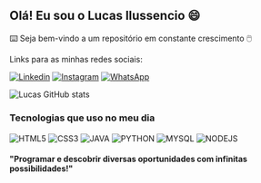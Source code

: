 ## Olá! Eu sou o Lucas Ilussencio 😄

⌨️ Seja bem-vindo a um repositório em constante crescimento 🖱️

Links para as minhas redes sociais:

[![Linkedin](https://img.shields.io/badge/LinkedIn-0077B5?style=for-the-badge&logo=linkedin&logoColor=white)](https://www.linkedin.com/in/ilussencio/) [![Instagram](https://img.shields.io/badge/Instagram-E4405F?style=for-the-badge&logo=instagram&logoColor=white)](https://www.instagram.com/ilussencio/) [![WhatsApp](https://img.shields.io/badge/WhatsApp-25D366?style=for-the-badge&logo=whatsapp&logoColor=white)](https://wa.me/5534992317788)

![Lucas GitHub stats](https://github-readme-stats.vercel.app/api?username=ilussencio&show_icons=true&theme=dracula)


### Tecnologias que uso no meu dia

<div style="display:inline_block">
    <img align="center" alt="HTML5" src="https://img.shields.io/badge/HTML5-E34F26?style=for-the-badge&logo=html5&logoColor=white">
    <img align="center" alt="CSS3" src="https://img.shields.io/badge/CSS3-1572B6?style=for-the-badge&logo=css3&logoColor=white">
    <img align="center" alt="JAVA" src="https://img.shields.io/badge/Java-ED8B00?style=for-the-badge&logo=java&logoColor=white">
    <img align="center" alt="PYTHON" src="https://img.shields.io/badge/Python-3776AB?style=for-the-badge&logo=python&logoColor=white">
    <img align="center" alt="MYSQL" src="https://img.shields.io/badge/MySQL-00000F?style=for-the-badge&logo=mysql&logoColor=white">
    <img align="center" alt="NODEJS" src="https://img.shields.io/badge/Node.js-43853D?style=for-the-badge&logo=node.js&logoColor=white">
</div>

#### "Programar e descobrir diversas oportunidades com infinitas possibilidades!"
